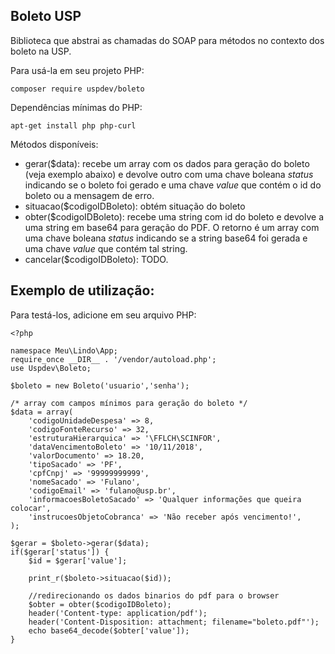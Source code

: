 ## Boleto USP

Biblioteca que abstrai as chamadas do
SOAP para métodos no contexto dos boleto na USP.

Para usá-la em seu projeto PHP:

    composer require uspdev/boleto

Dependências mínimas do PHP:

    apt-get install php php-curl

Métodos disponíveis: 

 - gerar($data): recebe um array com os dados para geração do boleto (veja exemplo abaixo) e devolve outro com uma chave boleana *status* indicando se o boleto foi gerado e uma chave *value* que contém o id do boleto ou a mensagem de erro.
 - situacao($codigoIDBoleto): obtém situação do boleto 
 - obter($codigoIDBoleto): recebe uma string com id do boleto e devolve a uma string em base64 para geração do PDF. O retorno é um array com uma chave boleana *status* indicando se a string base64 foi gerada e uma chave *value* que contém tal string.
 - cancelar($codigoIDBoleto): TODO.

## Exemplo de utilização:

Para testá-los, adicione em seu arquivo PHP:

    <?php

    namespace Meu\Lindo\App;
    require_once __DIR__ . '/vendor/autoload.php';
    use Uspdev\Boleto;

    $boleto = new Boleto('usuario','senha');

    /* array com campos mínimos para geração do boleto */
    $data = array(
        'codigoUnidadeDespesa' => 8,
        'codigoFonteRecurso' => 32,
        'estruturaHierarquica' => '\FFLCH\SCINFOR',
        'dataVencimentoBoleto' => '10/11/2018', 
        'valorDocumento' => 18.20,
        'tipoSacado' => 'PF', 
        'cpfCnpj' => '99999999999', 
        'nomeSacado' => 'Fulano',
        'codigoEmail' => 'fulano@usp.br',  
        'informacoesBoletoSacado' => 'Qualquer informações que queira colocar',
        'instrucoesObjetoCobranca' => 'Não receber após vencimento!',
    );

    $gerar = $boleto->gerar($data);
    if($gerar['status']) {
        $id = $gerar['value'];

        print_r($boleto->situacao($id));

        //redirecionando os dados binarios do pdf para o browser
        $obter = obter($codigoIDBoleto);
        header('Content-type: application/pdf'); 
        header('Content-Disposition: attachment; filename="boleto.pdf"'); 
        echo base64_decode($obter['value']);
    }




